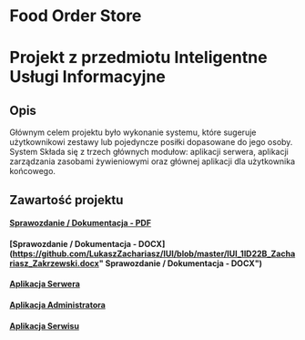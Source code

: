 # Food Order Store
# Projekt z przedmiotu Inteligentne Usługi Informacyjne

## Opis
Głównym celem projektu było wykonanie systemu, które sugeruje użytkownikowi zestawy lub pojedyncze posiłki dopasowane do jego osoby.
System Składa się z trzech głównych modułow:
aplikacji serwera, aplikacji zarządzania zasobami żywieniowymi oraz głównej aplikacji dla użytkownika końcowego.

## Zawartość projektu

#### [Sprawozdanie / Dokumentacja - PDF](https://github.com/LukaszZachariasz/IUI/blob/master/IUI_1ID22B_ZACHARIASZ_ZAKRZEWSKI.pdf " Sprawozdanie / Dokumentacja - PDF")
#### [Sprawozdanie / Dokumentacja - DOCX](https://github.com/LukaszZachariasz/IUI/blob/master/IUI_1ID22B_Zachariasz_Zakrzewski.docx" Sprawozdanie / Dokumentacja - DOCX")
#### [Aplikacja Serwera](https://github.com/LukaszZachariasz/IUI/tree/master/back-end/food-order-back "Aplikacja Serwera")
#### [Aplikacja Administratora](https://github.com/LukaszZachariasz/IUI/tree/master/front-end-admin/food-order-front "Aplikacja Administratora")
#### [Aplikacja Serwisu](https://github.com/LukaszZachariasz/IUI/tree/master/front-end-store/food-order-store-front "Aplikacja Serwisu")
